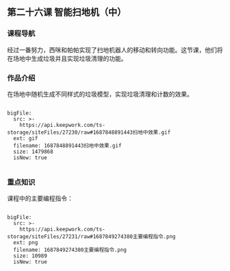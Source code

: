 ## 第二十六课 智能扫地机（中）
### 课程导航

经过一番努力，西咪和帕帕实现了扫地机器人的移动和转向功能。这节课，他们将在场地中生成垃圾并且实现垃圾清理的功能。



### 作品介绍

在场地中随机生成不同样式的垃圾模型，实现垃圾清理和计数的效果。
```@BigFile

bigFile:
  src: >-
    https://api.keepwork.com/ts-storage/siteFiles/27230/raw#1687848891443扫地中效果.gif
  ext: gif
  filename: 1687848891443扫地中效果.gif
  size: 1479868
  isNew: true
          
```




 
 
 
 
 
 

### 重点知识
课程中的主要编程指令：
 
 
 
```@BigFile

bigFile:
  src: >-
    https://api.keepwork.com/ts-storage/siteFiles/27231/raw#1687849274380主要编程指令.png
  ext: png
  filename: 1687849274380主要编程指令.png
  size: 10989
  isNew: true
          
```